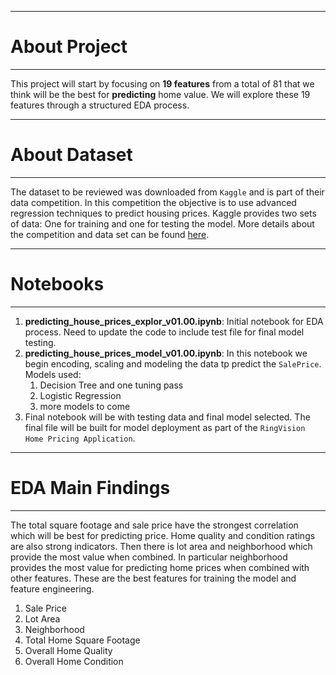 ***
# About Project
***
This project will start by focusing on **19 features** from a total of 81 that we think will be the best for **predicting** home value. We will explore these 19 features through a structured EDA process. 

***
# About Dataset
***
The dataset to be reviewed was downloaded from `Kaggle` and is part of their data competition.  In this competition the objective is to use advanced regression techniques to predict housing prices.  Kaggle provides two sets of data: One for training and one for testing the model.  More details about the competition and data set can be found [here](https://www.kaggle.com/c/house-prices-advanced-regression-techniques).


***
# Notebooks
***
1. **predicting_house_prices_explor_v01.00.ipynb**: Initial notebook for EDA process. Need to update the code to include test file for final model testing.
2. **predicting_house_prices_model_v01.00.ipynb**: In this notebook we begin encoding, scaling and modeling the data tp predict the `SalePrice`.  Models used:
      1. Decision Tree and one tuning pass
      2. Logistic Regression 
      3. more models to come
3. Final notebook will be with testing data and final model selected. The final file will be built for model deployment as part of the `RingVision Home Pricing Application`.

***
# EDA Main Findings
***
The total square footage and sale price have the strongest correlation which will be best for predicting price. Home quality and condition ratings are also strong indicators.  Then there is lot area and neighborhood which provide the most value when combined. In particular neighborhood provides the most value for predicting home prices when combined with other features. These are the best features for training the model and feature engineering.  
1. Sale Price
2. Lot Area
3. Neighborhood
4. Total Home Square Footage
5. Overall Home Quality 
6. Overall Home Condition  

